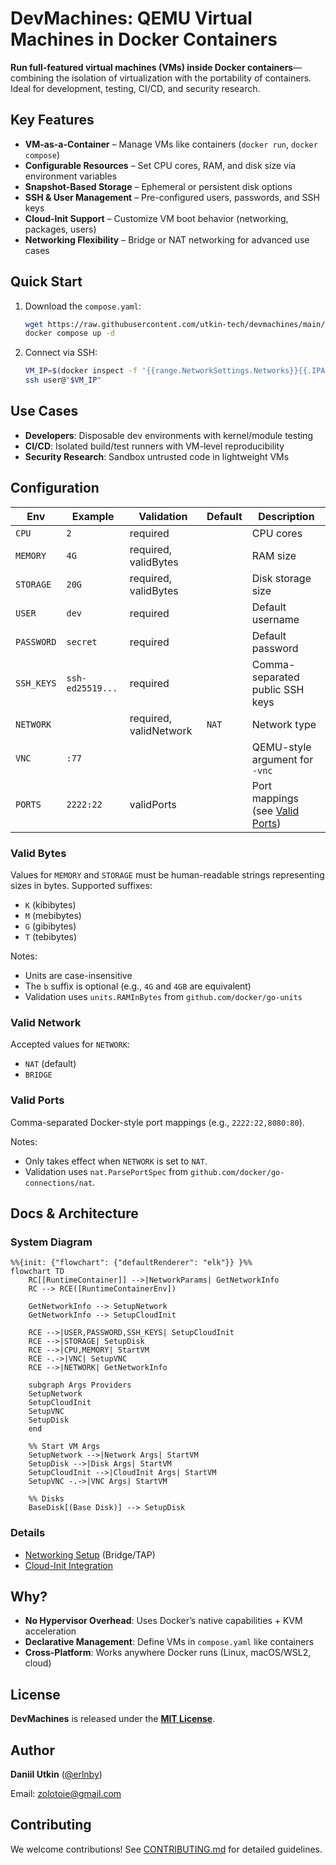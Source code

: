 # DevMachines: QEMU Virtual Machines in Docker Containers

**Run full-featured virtual machines (VMs) inside Docker containers**—combining the isolation of virtualization with the portability of containers. Ideal for development, testing, CI/CD, and security research.

## Key Features
- **VM-as-a-Container** – Manage VMs like containers (`docker run`, `docker compose`)
- **Configurable Resources** – Set CPU cores, RAM, and disk size via environment variables
- **Snapshot-Based Storage** – Ephemeral or persistent disk options
- **SSH & User Management** – Pre-configured users, passwords, and SSH keys
- **Cloud-Init Support** – Customize VM boot behavior (networking, packages, users)
- **Networking Flexibility** – Bridge or NAT networking for advanced use cases

## Quick Start
1. Download the `compose.yaml`:
   ```sh
   wget https://raw.githubusercontent.com/utkin-tech/devmachines/main/compose.yaml
   docker compose up -d
   ```
2. Connect via SSH:
   ```sh
   VM_IP=$(docker inspect -f '{{range.NetworkSettings.Networks}}{{.IPAddress}}{{break}}{{end}}' runtime)
   ssh user@"$VM_IP"
   ```

## Use Cases
- **Developers**: Disposable dev environments with kernel/module testing
- **CI/CD**: Isolated build/test runners with VM-level reproducibility
- **Security Research**: Sandbox untrusted code in lightweight VMs

## Configuration

| Env        | Example          | Validation             | Default | Description                                     |
| ---------- | ---------------- | ---------------------- | ------- | ----------------------------------------------- |
| `CPU`      | `2`              | required               |         | CPU cores                                       |
| `MEMORY`   | `4G`             | required, validBytes   |         | RAM size                                        |
| `STORAGE`  | `20G`            | required, validBytes   |         | Disk storage size                               |
| `USER`     | `dev`            | required               |         | Default username                                |
| `PASSWORD` | `secret`         | required               |         | Default password                                |
| `SSH_KEYS` | `ssh-ed25519...` | required               |         | Comma-separated public SSH keys                 |
| `NETWORK`  |                  | required, validNetwork | `NAT`   | Network type                                    |
| `VNC`      | `:77`            |                        |         | QEMU-style argument for `-vnc`                  |
| `PORTS`    | `2222:22`        | validPorts             |         | Port mappings (see [Valid Ports](#valid-ports)) |

### Valid Bytes

Values for `MEMORY` and `STORAGE` must be human-readable strings representing sizes in bytes. Supported suffixes:
- `K` (kibibytes)
- `M` (mebibytes)
- `G` (gibibytes)
- `T` (tebibytes)

Notes:
- Units are case-insensitive
- The `b` suffix is optional (e.g., `4G` and `4GB` are equivalent)
- Validation uses `units.RAMInBytes` from `github.com/docker/go-units`

### Valid Network

Accepted values for `NETWORK`:
- `NAT` (default)
- `BRIDGE`

### Valid Ports

Comma-separated Docker-style port mappings (e.g., `2222:22,8080:80`).

Notes:
- Only takes effect when `NETWORK` is set to `NAT`.
- Validation uses `nat.ParsePortSpec` from `github.com/docker/go-connections/nat`.

## Docs & Architecture

### System Diagram

```mermaid
%%{init: {"flowchart": {"defaultRenderer": "elk"}} }%%
flowchart TD
    RC[[RuntimeContainer]] -->|NetworkParams| GetNetworkInfo
    RC --> RCE([RuntimeContainerEnv])

    GetNetworkInfo --> SetupNetwork
    GetNetworkInfo --> SetupCloudInit

    RCE -->|USER,PASSWORD,SSH_KEYS| SetupCloudInit
    RCE -->|STORAGE| SetupDisk
    RCE -->|CPU,MEMORY| StartVM
    RCE -.->|VNC| SetupVNC
    RCE -->|NETWORK| GetNetworkInfo

    subgraph Args Providers
    SetupNetwork
    SetupCloudInit
    SetupVNC
    SetupDisk
    end

    %% Start VM Args
    SetupNetwork -->|Network Args| StartVM
    SetupDisk -->|Disk Args| StartVM
    SetupCloudInit -->|CloudInit Args| StartVM
    SetupVNC -.->|VNC Args| StartVM

    %% Disks
    BaseDisk[(Base Disk)] --> SetupDisk

```

### Details
- [Networking Setup](/docs/networking.md) (Bridge/TAP)
- [Cloud-Init Integration](/docs/cloudinit.md)

## Why?
- **No Hypervisor Overhead**: Uses Docker’s native capabilities + KVM acceleration
- **Declarative Management**: Define VMs in `compose.yaml` like containers
- **Cross-Platform**: Works anywhere Docker runs (Linux, macOS/WSL2, cloud)

## License
**DevMachines** is released under the **[MIT License](/LICENSE)**.

## Author
**Daniil Utkin** ([@erlnby](https://github.com/erlnby))

Email: [zolotoie@gmail.com](mailto:zolotoie@gmail.com)

## Contributing
We welcome contributions! See [CONTRIBUTING.md](/CONTRIBUTING.md) for detailed guidelines.
